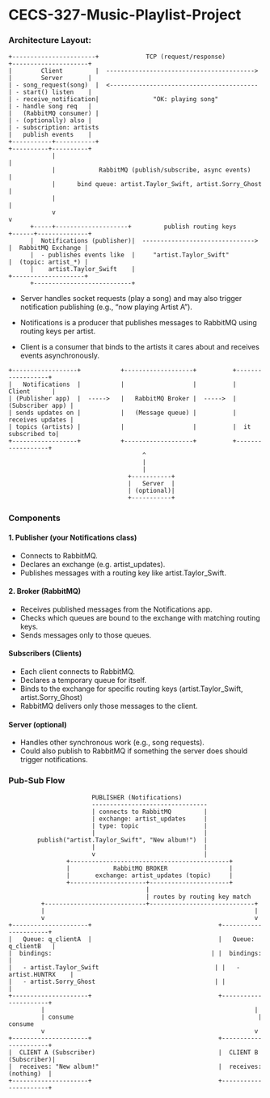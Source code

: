 # CECS-327-Music-Playlist-Project
### Architecture Layout:  
```
+-----------------------+             TCP (request/response)           +---------------------+
|        Client         |  ----------------------------------------->  |        Server       |
| - song_request(song)  |  <-----------------------------------------  | - start() listen    |
| - receive_notification|               "OK: playing song"             | - handle song req   |
|   (RabbitMQ consumer) |                                               | - (optionally) also |
| - subscription: artists                                               |   publish events    |
+-----------+-----------+                                               +----------+----------+
            |                                                                   |
            |            RabbitMQ (publish/subscribe, async events)             |
            |      bind queue: artist.Taylor_Swift, artist.Sorry_Ghost          |
            |                                                                   |
            v                                                                   v
      +-----+--------------------+         publish routing keys           +------+--------------+
      |  Notifications (publisher)|  ------------------------------->     |  RabbitMQ Exchange |
      |  - publishes events like  |     "artist.Taylor_Swift"             |  (topic: artist_*) |
      |    artist.Taylor_Swift    |                                       +--------------------+
      +---------------------------+
```
- Server handles socket requests (play a song) and may also trigger notification publishing (e.g., “now playing Artist A”).

- Notifications is a producer that publishes messages to RabbitMQ using routing keys per artist.

- Client is a consumer that binds to the artists it cares about and receives events asynchronously.

```
+------------------+           +-------------------+          +------------------+
|   Notifications  |           |                   |          |      Client      |
| (Publisher app)  |  ----->   |   RabbitMQ Broker |  ----->  | (Subscriber app) |
| sends updates on |           |   (Message queue) |          | receives updates |
| topics (artists) |           |                   |          |  it subscribed to|
+------------------+           +-------------------+          +------------------+
                                     ^
                                     |
                                     |
                                 +-----------+
                                 |   Server  |
                                 | (optional)|
                                 +-----------+
```
### Components
#### 1. Publisher (your Notifications class)
- Connects to RabbitMQ.
- Declares an exchange (e.g. artist_updates).
- Publishes messages with a routing key like artist.Taylor_Swift.

#### 2. Broker (RabbitMQ)
- Receives published messages from the Notifications app.
- Checks which queues are bound to the exchange with matching routing keys.
- Sends messages only to those queues.

#### Subscribers (Clients)
- Each client connects to RabbitMQ.
- Declares a temporary queue for itself.
- Binds to the exchange for specific routing keys (artist.Taylor_Swift, artist.Sorry_Ghost)
- RabbitMQ delivers only those messages to the client.

#### Server (optional)
- Handles other synchronous work (e.g., song requests).
- Could also publish to RabbitMQ if something the server does should trigger notifications.



### Pub-Sub Flow
```
                       PUBLISHER (Notifications)
                       --------------------------------
                       | connects to RabbitMQ         |
                       | exchange: artist_updates     |
                       | type: topic                  |
                       |                              |
        publish("artist.Taylor_Swift", "New album!")  |
                       |                              |
                       v                              |
                +--------------------------------------------+
                |            RabbitMQ BROKER                 |
                |       exchange: artist_updates (topic)     |
                +---------------------+----------------------+
                                      |
                                      | routes by routing key match
         +----------------------------+-----------------------------+
         |                                                          |
         v                                                          v
+---------------------+                                   +----------------------+
|   Queue: q_clientA  |                                   |   Queue: q_clientB   |
|  bindings:                                            | |  bindings:           |
|   - artist.Taylor_Swift                                | |   - artist.HUNTRX    |
|   - artist.Sorry_Ghost                                 | |                      |
+---------------------+                                   +----------------------+
         |                                                          |
         | consume                                                   | consume
         v                                                          v
+---------------------+                                   +----------------------+
|  CLIENT A (Subscriber)                                  |  CLIENT B (Subscriber)|
|  receives: "New album!"                                 |  receives: (nothing)  |
+---------------------+                                   +----------------------+
```
